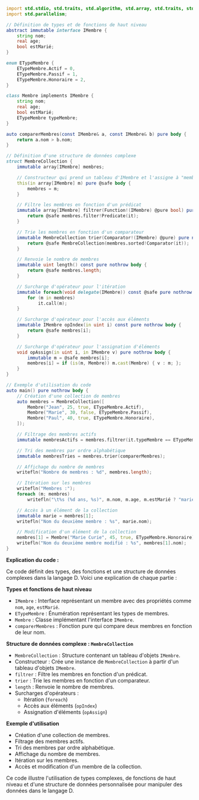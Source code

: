 ```d
import std.stdio, std.traits, std.algorithm, std.array, std.traits, std.functional, std.string, std.json, std.math, std.utf, std.range, std.container, std.array, std.bigfloat, std.bigint, std.format;
import std.parallelism;

// Définition de types et de fonctions de haut niveau
abstract immutable interface IMembre {
    string nom;
    real age;
    bool estMarié;
}

enum ETypeMembre {
    ETypeMembre.Actif = 0,
    ETypeMembre.Passif = 1,
    ETypeMembre.Honoraire = 2,
}

class Membre implements IMembre {
    string nom;
    real age;
    bool estMarié;
    ETypeMembre typeMembre;
}

auto comparerMembres(const IMembre& a, const IMembre& b) pure body {
    return a.nom > b.nom;
}

// Définition d'une structure de données complexe
struct MembreCollection {
    immutable array[IMembre] membres;

    // Constructeur qui prend un tableau d'IMembre et l'assigne à "membres"
    this(in array[IMembre] m) pure @safe body {
        membres = m;
    }

    // Filtre les membres en fonction d'un prédicat
    immutable array[IMembre] filtrer(Function!(IMembre) @pure bool) pure nothrow body {
        return @safe membres.filter!Predicate(it);
    }

    // Trie les membres en fonction d'un comparateur
    immutable MembreCollection trier(Comparator!(IMembre) @pure) pure nothrow body {
        return @safe MembreCollection(membres.sorted!Comparator(it));
    }

    // Renvoie le nombre de membres
    immutable uint length() const pure nothrow body {
        return @safe membres.length;
    }

    // Surcharge d'opérateur pour l'itération
    immutable foreach(void delegate(IMembre)) const @safe pure nothrow body {
        for (m in membres)
            it.call(m);
    }

    // Surcharge d'opérateur pour l'accès aux éléments
    immutable IMembre opIndex(in uint i) const pure nothrow body {
        return @safe membres[i];
    }

    // Surcharge d'opérateur pour l'assignation d'éléments
    void opAssign(in uint i, in IMembre v) pure nothrow body {
        immutable m = @safe membres[i];
        membres[i] = if (is(m, Membre)) m.cast(Membre) { v : m; };
    }
}

// Exemple d'utilisation du code
auto main() pure nothrow body {
    // Création d'une collection de membres
    auto membres = MembreCollection([
        Membre("Jean", 25, true, ETypeMembre.Actif),
        Membre("Marie", 30, false, ETypeMembre.Passif),
        Membre("Paul", 40, true, ETypeMembre.Honoraire),
    ]);

    // Filtrage des membres actifs
    immutable membresActifs = membres.filtrer(it.typeMembre == ETypeMembre.Actif);

    // Tri des membres par ordre alphabétique
    immutable membresTries = membres.trier(comparerMembres);

    // Affichage du nombre de membres
    writefln("Nombre de membres : %d", membres.length);

    // Itération sur les membres
    writefln("Membres :");
    foreach (m; membres)
        writefln("\t%s (%d ans, %s)", m.nom, m.age, m.estMarié ? "marié" : "célibataire");

    // Accès à un élément de la collection
    immutable marie = membres[1];
    writefln("Nom du deuxième membre : %s", marie.nom);

    // Modification d'un élément de la collection
    membres[1] = Membre("Marie Curie", 45, true, ETypeMembre.Honoraire);
    writefln("Nom du deuxième membre modifié : %s", membres[1].nom);
}
```

**Explication du code :**

Ce code définit des types, des fonctions et une structure de données complexes dans la langage D. Voici une explication de chaque partie :

**Types et fonctions de haut niveau**

* `IMembre` : Interface représentant un membre avec des propriétés comme `nom`, `age`, `estMarié`.
* `ETypeMembre` : Énumération représentant les types de membres.
* `Membre` : Classe implémentant l'interface `IMembre`.
* `comparerMembres` : Fonction pure qui compare deux membres en fonction de leur nom.

**Structure de données complexe : `MembreCollection`**

* `MembreCollection` : Structure contenant un tableau d'objets `IMembre`.
* Constructeur : Crée une instance de `MembreCollection` à partir d'un tableau d'objets `IMembre`.
* `filtrer` : Filtre les membres en fonction d'un prédicat.
* `trier` : Trie les membres en fonction d'un comparateur.
* `length` : Renvoie le nombre de membres.
* Surcharges d'opérateurs :
    * Itération (`foreach`)
    * Accès aux éléments (`opIndex`)
    * Assignation d'éléments (`opAssign`)

**Exemple d'utilisation**

* Création d'une collection de membres.
* Filtrage des membres actifs.
* Tri des membres par ordre alphabétique.
* Affichage du nombre de membres.
* Itération sur les membres.
* Accès et modification d'un membre de la collection.

Ce code illustre l'utilisation de types complexes, de fonctions de haut niveau et d'une structure de données personnalisée pour manipuler des données dans le langage D.
